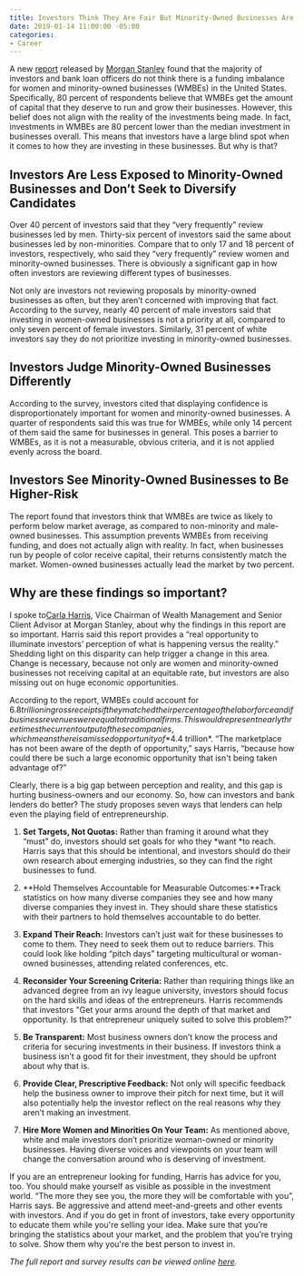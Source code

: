 ```yaml
---
title: Investors Think They Are Fair But Minority-Owned Businesses Are Left Out
date: 2019-01-14 11:00:00 -05:00
categories:
- Career
---
```


A new [report](https://www.morganstanley.com/ideas/trillion-dollar-blind-spot-infographic/) released by [Morgan Stanley](https://www.morganstanley.com/) found that the majority of investors and bank loan officers do not think there is a funding imbalance for women and minority-owned businesses (WMBEs) in the United States. Specifically, 80 percent of respondents believe that WMBEs get the amount of capital that they deserve to run and grow their businesses. However, this belief does not align with the reality of the investments being made. In fact, investments in WMBEs are 80 percent lower than the median investment in businesses overall. This means that investors have a large blind spot when it comes to how they are investing in these businesses. But why is that?

## Investors Are Less Exposed to Minority-Owned Businesses and Don’t Seek to Diversify Candidates

Over 40 percent of investors said that they “very frequently” review businesses led by men. Thirty-six percent of investors said the same about businesses led by non-minorities. Compare that to only 17 and 18 percent of investors, respectively, who said they “very frequently” review women and minority-owned businesses. There is obviously a significant gap in how often investors are reviewing different types of businesses.

Not only are investors not reviewing proposals by minority-owned businesses as often, but they aren’t concerned with improving that fact. According to the survey, nearly 40 percent of male investors said that investing in women-owned businesses is not a priority at all, compared to only seven percent of female investors. Similarly, 31 percent of white investors say they do not prioritize investing in minority-owned businesses.

## Investors Judge Minority-Owned Businesses Differently

According to the survey, investors cited that displaying confidence is disproportionately important for women and minority-owned businesses. A quarter of respondents said this was true for WMBEs, while only 14 percent of them said the same for businesses in general. This poses a barrier to WMBEs, as it is not a measurable, obvious criteria, and it is not applied evenly across the board.

## Investors See Minority-Owned Businesses to Be Higher-Risk

The report found that investors think that WMBEs are twice as likely to perform below market average, as compared to non-minority and male-owned businesses. This assumption prevents WMBEs from receiving funding, and does not actually align with reality. In fact, when businesses run by people of color receive capital, their returns consistently match the market. Women-owned businesses actually lead the market by two percent.

## Why are these findings so important?

I spoke to[Carla Harris](https://www.morganstanley.com/profiles/carla-harris-vice-chairman-of-wealth-management), Vice Chairman of Wealth Management and Senior Client Advisor at Morgan Stanley, about why the findings in this report are so important. Harris said this report provides a “real opportunity to illuminate investors’ perception of what is happening versus the reality.” Shedding light on this disparity can help trigger a change in this area. Change is necessary, because not only are women and minority-owned businesses not receiving capital at an equitable rate, but investors are also missing out on huge economic opportunities.

According to the report, WMBEs could account for $6.8 trillion in gross receipts if they matched their percentage of the labor force and if business revenues were equal to traditional firms. This would represent nearly three times the current output of these companies, which means there is a missed opportunity of *$4.4 trillion*. “The marketplace has not been aware of the depth of opportunity,” says Harris, “because how could there be such a large economic opportunity that isn't being taken advantage of?”

Clearly, there is a big gap between perception and reality, and this gap is hurting business-owners and our economy. So, how can investors and bank lenders do better? The study proposes seven ways that lenders can help even the playing field of entrepreneurship.

1. **Set Targets, Not Quotas:** Rather than framing it around what they “must” do, investors should set goals for who they *want *to reach. Harris says that this should be intentional, and investors should do their own research about emerging industries, so they can find the right businesses to fund.

2. **Hold Themselves Accountable for Measurable Outcomes:**Track statistics on how many diverse companies they see and how many diverse companies they invest in. They should share these statistics with their partners to hold themselves accountable to do better.

3. **Expand Their Reach:** Investors can’t just wait for these businesses to come to them. They need to seek them out to reduce barriers. This could look like holding “pitch days” targeting multicultural or woman-owned businesses, attending related conferences, etc.

4. **Reconsider Your Screening Criteria:** Rather than requiring things like an advanced degree from an ivy league university, investors should focus on the hard skills and ideas of the entrepreneurs. Harris recommends that investors "Get your arms around the depth of that market and opportunity. Is that entrepreneur uniquely suited to solve this problem?"

5. **Be Transparent:** Most business owners don’t know the process and criteria for securing investments in their business. If investors think a business isn’t a good fit for their investment, they should be upfront about why that is.

6. **Provide Clear, Prescriptive Feedback:** Not only will specific feedback help the business owner to improve their pitch for next time, but it will also potentially help the investor reflect on the real reasons why they aren’t making an investment.

7. **Hire More Women and Minorities On Your Team:** As mentioned above, white and male investors don’t prioritize woman-owned or minority businesses. Having diverse voices and viewpoints on your team will change the conversation around who is deserving of investment.

If you are an entrepreneur looking for funding, Harris has advice for you, too. You should make yourself as visible as possible in the investment world. “The more they see you, the more they will be comfortable with you”, Harris says. Be aggressive and attend meet-and-greets and other events with investors. And if you do get in front of investors, take every opportunity to educate them while you're selling your idea. Make sure that you’re bringing the statistics about your market, and the problem that you’re trying to solve. Show them why you're the best person to invest in.

*The full report and survey results can be viewed online [here](https://www.morganstanley.com/content/dam/msdotcom/mcil/growing-market-investors-are-missing.pdf).*